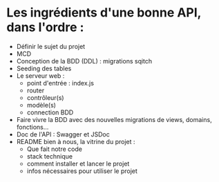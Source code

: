 # Les ingrédients d'une bonne API, dans l'ordre :

- Définir le sujet du projet
- MCD
- Conception de la BDD (DDL) : migrations sqitch
- Seeding des tables
- Le serveur web :
  - point d'entrée : index.js
  - router
  - contrôleur(s)
  - modèle(s)
  - connection BDD
- Faire vivre la BDD avec des nouvelles migrations de views, domains, fonctions...
- Doc de l'API : Swagger et JSDoc
- README bien à nous, la vitrine du projet :
  - Que fait notre code
  - stack technique
  - comment installer et lancer le projet
  - infos nécessaires pour utiliser le projet 